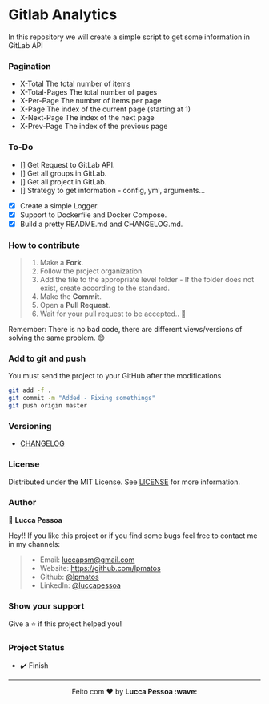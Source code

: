 # Gitlab  Analytics

In this repository we will create a simple script to get some information in GitLab API

### Pagination

* X-Total	The total number of items
* X-Total-Pages	The total number of pages
* X-Per-Page	The number of items per page
* X-Page	The index of the current page (starting at 1)
* X-Next-Page	The index of the next page
* X-Prev-Page	The index of the previous page

### To-Do

- [] Get Request to GitLab API.
- [] Get all groups in GitLab.
- [] Get all project in GitLab.
- [] Strategy to get information - config, yml, arguments...
- [x] Create a simple Logger.
- [x] Support to Dockerfile and Docker Compose.
- [x] Build a pretty README.md and CHANGELOG.md.

### How to contribute

>
> 1. Make a **Fork**.
> 2. Follow the project organization.
> 3. Add the file to the appropriate level folder - If the folder does not exist, create according to the standard.
> 4. Make the **Commit**.
> 5. Open a **Pull Request**.
> 6. Wait for your pull request to be accepted.. 🚀
>
Remember: There is no bad code, there are different views/versions of solving the same problem. 😊

### Add to git and push

You must send the project to your GitHub after the modifications

```bash
git add -f .
git commit -m "Added - Fixing somethings"
git push origin master
```

### Versioning

- [CHANGELOG](CHANGELOG.md)

### License

Distributed under the MIT License. See [LICENSE](LICENSE) for more information.

### Author

👤 **Lucca Pessoa**

Hey!! If you like this project or if you find some bugs feel free to contact me in my channels:

> * Email: luccapsm@gmail.com
> * Website: https://github.com/lpmatos
> * Github: [@lpmatos](https://github.com/lpmatos)
> * LinkedIn: [@luccapessoa](https://linkedin.com/in/luccapessoa)

### Show your support

Give a ⭐️ if this project helped you!

### Project Status

* ✔️ Finish

---

<p align="center">Feito com ❤️ by <strong>Lucca Pessoa :wave:</p>

